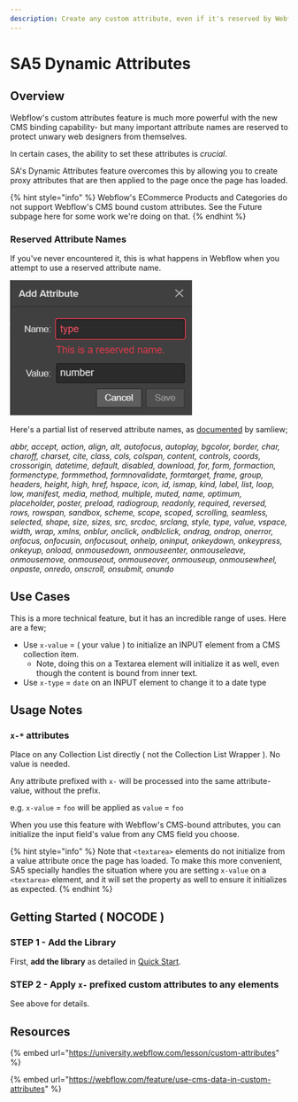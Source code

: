 ```yaml
---
description: Create any custom attribute, even if it's reserved by Webflow
---
```


# SA5 Dynamic Attributes

## Overview

Webflow's custom attributes feature is much more powerful with the new CMS binding capability- but many important attribute names are reserved to protect unwary web designers from themselves.&#x20;

In certain cases, the ability to set these attributes is _crucial_.

SA's Dynamic Attributes feature overcomes this by allowing you to create proxy attributes that are then applied to the page once the page has loaded.&#x20;

{% hint style="info" %}
Webflow's ECommerce Products and Categories do not support Webflow's CMS bound custom attributes. See the Future subpage here for some work we're doing on that.&#x20;
{% endhint %}

### Reserved Attribute Names

If you've never encountered it, this is what happens in Webflow when you attempt to use a reserved attribute name.&#x20;

![](<../../.gitbook/assets/image (27).png>)

Here's a partial list of reserved attribute names, as [documented](https://discourse.webflow.com/t/list-feature-availability-limits/23610) by samliew;&#x20;

_abbr, accept, action, align, alt, autofocus, autoplay, bgcolor, border, char, charoff, charset, cite, class, cols, colspan, content, controls, coords, crossorigin, datetime, default, disabled, download, for, form, formaction, formenctype, formmethod, formnovalidate, formtarget, frame, group, headers, height, high, href, hspace, icon, id, ismap, kind, label, list, loop, low, manifest, media, method, multiple, muted, name, optimum, placeholder, poster, preload, radiogroup, readonly, required, reversed, rows, rowspan, sandbox, scheme, scope, scoped, scrolling, seamless, selected, shape, size, sizes, src, srcdoc, srclang, style, type, value, vspace, width, wrap, xmlns, onblur, onclick, ondblclick, ondrag, ondrop, onerror, onfocus, onfocusin, onfocusout, onhelp, oninput, onkeydown, onkeypress, onkeyup, onload, onmousedown, onmouseenter, onmouseleave, onmousemove, onmouseout, onmouseover, onmouseup, onmousewheel, onpaste, onredo, onscroll, onsubmit, onundo_

## Use Cases

This is a more technical feature, but it has an incredible range of uses. Here are a few;

* Use `x-value` = ( your value ) to initialize an INPUT element from a CMS collection item. &#x20;
  * Note, doing this on a Textarea element will initialize it as well, even though the content is bound from inner text.&#x20;
* Use `x-type` = `date` on an INPUT element to change it to a date type&#x20;

## Usage Notes <a href="#usage-notes" id="usage-notes"></a>

### `x-*` attributes <a href="#wfu-sort-attribute" id="wfu-sort-attribute"></a>

Place on any Collection List directly ( not the Collection List Wrapper ). No value is needed.

Any attribute prefixed with `x-` will be processed into the same attribute-value, without the prefix.

e.g. `x-value` = `foo` will be applied as `value` = `foo`&#x20;

When you use this feature with Webflow's CMS-bound attributes, you can initialize the input field's value from any CMS field you choose.&#x20;

{% hint style="info" %}
Note that `<textarea>` elements do not initialize from a value attribute once the page has loaded. To make this more convenient, SA5 specially handles the situation where you are setting `x-value` on a `<textarea>` element, and it will set the property as well to ensure it initializes as expected.&#x20;
{% endhint %}

## Getting Started ( NOCODE ) <a href="#getting-started-nocode" id="getting-started-nocode"></a>

### STEP 1 - Add the Library <a href="#step-1---add-the-library" id="step-1---add-the-library"></a>

First, **add the library** as detailed in [Quick Start](../quick-start.md).&#x20;

### STEP 2 - Apply `x-` prefixed custom attributes to any elements <a href="#step-2---apply-wfu-sort-and-configuration-attributes-to-the-elements-you-want-to-filter" id="step-2---apply-wfu-sort-and-configuration-attributes-to-the-elements-you-want-to-filter"></a>

See above for details.

## Resources

{% embed url="https://university.webflow.com/lesson/custom-attributes" %}

{% embed url="https://webflow.com/feature/use-cms-data-in-custom-attributes" %}
